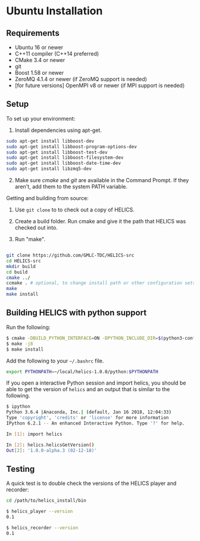 Ubuntu Installation
===================

Requirements
------------

* Ubuntu 16 or newer
* C++11 compiler (C++14 preferred)
* CMake 3.4 or newer
* git
* Boost 1.58 or newer
* ZeroMQ 4.1.4 or newer (if ZeroMQ support is needed)
* [for future versions] OpenMPI v8 or newer (if MPI support is needed)

Setup
-----

To set up your environment:

1. Install dependencies using apt-get.

```bash
sudo apt-get install libboost-dev
sudo apt-get install libboost-program-options-dev
sudo apt-get install libboost-test-dev
sudo apt-get install libboost-filesystem-dev
sudo apt-get install libboost-date-time-dev
sudo apt-get install libzmq5-dev
```

2. Make sure *cmake* and *git* are available in the Command Prompt. If they aren't, add them to the system PATH variable.

Getting and building from source:

1. Use `git clone` to to check out a copy of HELICS.

2. Create a build folder. Run cmake and give it the path that HELICS was checked out into.

3. Run "make".

```bash

git clone https://github.com/GMLC-TDC/HELICS-src
cd HELICS-src
mkdir build
cd build
cmake ../
ccmake . # optional, to change install path or other configuration settings
make
make install
```

Building HELICS with python support
-----------------------------------

Run the following:

```bash
$ cmake -DBUILD_PYTHON_INTERFACE=ON -DPYTHON_INCLUDE_DIR=$(python3-config --prefix)/include/python3.6m/ -DPYTHON_LIBRARY=$(python3-config --prefix)/lib/python3.6m/libpython3.6m.so -DCMAKE_INSTALL_PREFIX=~/local/helics-1.0.0/ ..
$ make -j8
$ make install
```

Add the following to your `~/.bashrc` file.

```bash
export PYTHONPATH=~/local/helics-1.0.0/python:$PYTHONPATH
```

If you open a interactive Python session and import helics, you should be able to get the version of `helics` and an output that is similar to the following.

```bash
$ ipython
Python 3.6.4 |Anaconda, Inc.| (default, Jan 16 2018, 12:04:33)
Type 'copyright', 'credits' or 'license' for more information
IPython 6.2.1 -- An enhanced Interactive Python. Type '?' for help.

In [1]: import helics

In [2]: helics.helicsGetVersion()
Out[2]: '1.0.0-alpha.3 (02-12-18)'

```


Testing
-------

A quick test is to double check the versions of the HELICS player and recorder:

```bash
cd /path/to/helics_install/bin

$ helics_player --version
0.1

$ helics_recorder --version
0.1
```

